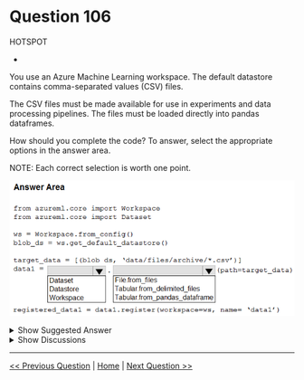 # Question 106

HOTSPOT

-

You use an Azure Machine Learning workspace. The default datastore contains comma-separated values (CSV) files.

The CSV files must be made available for use in experiments and data processing pipelines. The files must be loaded directly into pandas dataframes.

How should you complete the code? To answer, select the appropriate options in the answer area.

NOTE: Each correct selection is worth one point.

![Question Image](../images/q106_q_image377.png)

<details>
  <summary>Show Suggested Answer</summary>

<img src="../images/q106_ans_0_image378.png" alt="Answer Image"><br>

</details>

<details>
  <summary>Show Discussions</summary>

<blockquote><p><strong>evangelist</strong> <code>(Sun 01 Dec 2024 03:16)</code> - <em>Upvotes: 2</em></p><p>given answer is correct</p></blockquote>
<blockquote><p><strong>Lion007</strong> <code>(Fri 28 Jun 2024 20:41)</code> - <em>Upvotes: 4</em></p><p>Correct, the answer is: Dataset and Tabular.from_delimited_files
To make CSV files available for use in Azure ML experiments and data processing pipelines, and specifically for them to be loaded directly into pandas dataframes, the appropriate method from the Dataset class is Tabular.from_delimited_files.
- Tabular.from_delimited_files is designed for structured files like CSVs and will load the data into a format that can be easily converted to pandas dataframes, which is exactly the requirement.

Wrong answers:

- File.from_files is used when you are working with file datasets that are which a collection of references to the files directly without loading their contents into a structured format, rather than providing a dataset that represents the data in a tabular format like CSV.
- Tabular.from_pandas_dataframe is used to create a tabular dataset from an existing pandas dataframe in memory, not from files in a datastore.</p></blockquote>
<blockquote><p><strong>NullVoider_0</strong> <code>(Thu 13 Jun 2024 10:36)</code> - <em>Upvotes: 4</em></p><p>Sorry for the previous response. I&#x27;ve double-checked and updated the code. The answer is correct.

from azureml.core import Workspace, Dataset

ws = Workspace.from_config()
blob_ds = ws.get_default_datastore ()
target_data = [(blob ds, &#x27;data/files/archive/*.csv&#x27;)]
data1 = Dataset.Tabular.from_delimited_files(path=target_data)
registered_datal datal.register(workspaws, name data1&#x27;)</p></blockquote>

<blockquote><p><strong>NullVoider_0</strong> <code>(Thu 13 Jun 2024 10:30)</code> - <em>Upvotes: 4</em></p><p>The mentioned answer is partially correct. The actual code is given below.

from azureml.core import Workspace, Dataset

ws = Workspace.from_config()
blob_ds = ws.get_default_datastore ()
target_data = [(blob ds, &#x27;data/files/archive/*.csv&#x27;)]
data1 = Dataset.Files.from_files(path=target_data)
registered_datal datal.register(workspaws, name datal&#x27;)</p></blockquote>

<blockquote><p><strong>orionduo</strong> <code>(Thu 29 Feb 2024 03:21)</code> - <em>Upvotes: 2</em></p><p>It seems correct
https://github.com/MicrosoftDocs/azure-docs/blob/main/articles/machine-learning/v1/how-to-create-register-datasets.md#create-a-tabulardataset</p></blockquote>
<blockquote><p><strong>ajay0011</strong> <code>(Wed 04 Oct 2023 00:50)</code> - <em>Upvotes: 2</em></p><p>correct</p></blockquote>

</details>

---

[<< Previous Question](question_105.md) | [Home](/index.md) | [Next Question >>](question_107.md)
